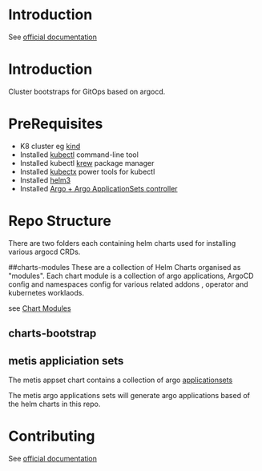 
# Introduction
See [official documentation](https://bbdsoftware.github.io/metis-cluster-bootstraps/)

# Introduction
Cluster bootstraps for GitOps based on argocd.

# PreRequisites
- K8 cluster eg [kind](https://kind.sigs.k8s.io/docs/user/quick-start/)
- Installed [kubectl](https://kubernetes.io/docs/tasks/tools/) command-line tool
- Installed kubectl [krew](https://krew.sigs.k8s.io/docs/user-guide/setup/install/) package manager
- Installed [kubectx](https://github.com/ahmetb/kubectx) power tools for kubectl
- Installed [helm3](https://helm.sh/docs/intro/install/)
- Installed [Argo + Argo ApplicationSets controller](https://argocd-applicationset.readthedocs.io/en/stable/Geting-Started/)


# Repo Structure

There are two folders each containing helm charts used for installing various argocd CRDs.

##charts-modules
These are a collection  of Helm  Charts organised as "modules". Each chart module is a collection of argo applications, ArgoCD config and namespaces config for various related addons , operator and kubernetes worklaods.

see [Chart Modules](charts/modules/main.md)


## charts-bootstrap

## metis appliciation sets

The metis appset chart contains a collection of argo [applicationsets](https://argoproj.github.io/argo-cd/user-guide/application-set/)

The metis argo applications sets will generate argo applications based of the helm charts in this repo.


# Contributing
See  [official documentation](http://127.0.0.1:8000/Contributing/AddingApplications/)
